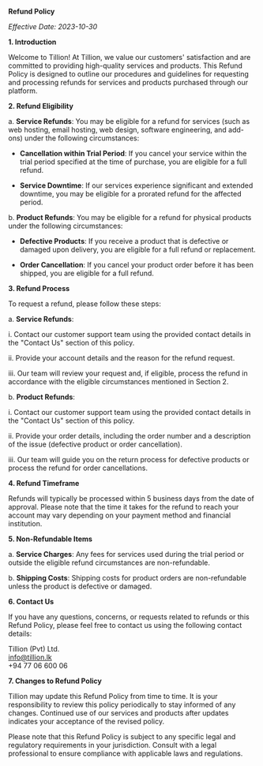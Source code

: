 **Refund Policy**

*Effective Date: 2023-10-30*

**1. Introduction**

Welcome to Tillion! At Tillion, we value our customers' satisfaction and are committed to providing high-quality services and products. This Refund Policy is designed to outline our procedures and guidelines for requesting and processing refunds for services and products purchased through our platform.

**2. Refund Eligibility**

a. **Service Refunds**: You may be eligible for a refund for services (such as web hosting, email hosting, web design, software engineering, and add-ons) under the following circumstances:

   - **Cancellation within Trial Period**: If you cancel your service within the trial period specified at the time of purchase, you are eligible for a full refund.

   - **Service Downtime**: If our services experience significant and extended downtime, you may be eligible for a prorated refund for the affected period.

b. **Product Refunds**: You may be eligible for a refund for physical products under the following circumstances:

   - **Defective Products**: If you receive a product that is defective or damaged upon delivery, you are eligible for a full refund or replacement.

   - **Order Cancellation**: If you cancel your product order before it has been shipped, you are eligible for a full refund.

**3. Refund Process**

To request a refund, please follow these steps:

a. **Service Refunds**:

   i. Contact our customer support team using the provided contact details in the "Contact Us" section of this policy.

   ii. Provide your account details and the reason for the refund request.

   iii. Our team will review your request and, if eligible, process the refund in accordance with the eligible circumstances mentioned in Section 2.

b. **Product Refunds**:

   i. Contact our customer support team using the provided contact details in the "Contact Us" section of this policy.

   ii. Provide your order details, including the order number and a description of the issue (defective product or order cancellation).

   iii. Our team will guide you on the return process for defective products or process the refund for order cancellations.

**4. Refund Timeframe**

Refunds will typically be processed within 5 business days from the date of approval. Please note that the time it takes for the refund to reach your account may vary depending on your payment method and financial institution.

**5. Non-Refundable Items**

a. **Service Charges**: Any fees for services used during the trial period or outside the eligible refund circumstances are non-refundable.

b. **Shipping Costs**: Shipping costs for product orders are non-refundable unless the product is defective or damaged.

**6. Contact Us**

If you have any questions, concerns, or requests related to refunds or this Refund Policy, please feel free to contact us using the following contact details:

Tillion (Pvt) Ltd. \
info@tillion.lk \
+94 77 06 600 06

**7. Changes to Refund Policy**

Tillion may update this Refund Policy from time to time. It is your responsibility to review this policy periodically to stay informed of any changes. Continued use of our services and products after updates indicates your acceptance of the revised policy.

Please note that this Refund Policy is subject to any specific legal and regulatory requirements in your jurisdiction. Consult with a legal professional to ensure compliance with applicable laws and regulations.
